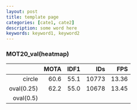 ```yaml
---
layout: post
title: template page
categories: [cate1, cate2]
description: some word here
keywords: keyword1, keyword2
---
```


### MOT20_val(heatmap)

|            | MOTA | IDF1 |   IDs |   FPS |
| ---------: | ---: | ---: | ----: | ----: |
|     circle | 60.6 | 55.1 | 10773 | 13.36 |
| oval(0.25) | 62.2 | 55.0 | 10678 | 13.45 |
|  oval(0.5) |      |      |       |       |



